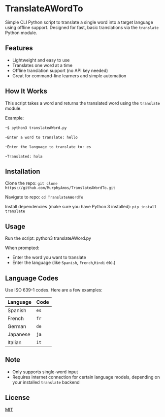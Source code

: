 # TranslateAWordTo

Simple CLI Python script to translate a single word into a target language using offline support. Designed for fast, basic translations via the `translate` Python module.

## Features

- Lightweight and easy to use  
- Translates one word at a time  
- Offline translation support (no API key needed)  
- Great for command-line learners and simple automation

## How It Works

This script takes a word and returns the translated word using the `translate` module.

Example:

-`$ python3 translateAWord.py`

-`Enter a word to translate: hello`

-`Enter the language to translate to: es`

-`Translated: hola`

## Installation

Clone the repo:
`git clone https://github.com/MurphyAmos/TranslateAWordTo.git`

Navigate to repo:
`cd TranslateAWordTo`


Install dependencies (make sure you have Python 3 installed):
`pip install translate`

## Usage

Run the script:
python3 translateAWord.py

When prompted:
- Enter the word you want to translate  
- Enter the language (like `Spanish`, `French`,`Hindi` etc.)

## Language Codes

Use ISO 639-1 codes. Here are a few examples:

| Language | Code |
|----------|------|
| Spanish  | `es` |
| French   | `fr` |
| German   | `de` |
| Japanese | `ja` |
| Italian  | `it` |

## Note

- Only supports single-word input  
- Requires internet connection for certain language models, depending on your installed `translate` backend

## License

[MIT](https://choosealicense.com/licenses/mit/)
